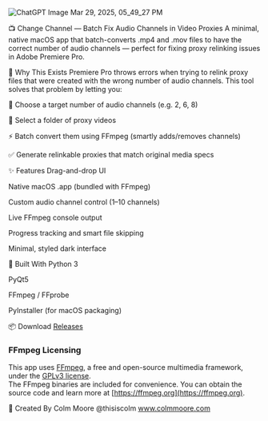 ![ChatGPT Image Mar 29, 2025, 05_49_27 PM](https://github.com/user-attachments/assets/9093d167-aa41-463c-b344-0ec62e4876e7)

📺 Change Channel — Batch Fix Audio Channels in Video Proxies
A minimal, native macOS app that batch-converts .mp4 and .mov files to have the correct number of audio channels — perfect for fixing proxy relinking issues in Adobe Premiere Pro.

🔧 Why This Exists
Premiere Pro throws errors when trying to relink proxy files that were created with the wrong number of audio channels. This tool solves that problem by letting you:

🎯 Choose a target number of audio channels (e.g. 2, 6, 8)

📂 Select a folder of proxy videos

⚡ Batch convert them using FFmpeg (smartly adds/removes channels)

✅ Generate relinkable proxies that match original media specs

✨ Features
Drag-and-drop UI

Native macOS .app (bundled with FFmpeg)

Custom audio channel control (1–10 channels)

Live FFmpeg console output

Progress tracking and smart file skipping

Minimal, styled dark interface

🚀 Built With
Python 3

PyQt5

FFmpeg / FFprobe

PyInstaller (for macOS packaging)

📦 Download
[Releases]([url](https://mega.nz/file/TN403IqB#Pul-tnZw_4YdVdbNCazDx9Flu3bjd2fcOxaP83B4a1k))

### FFmpeg Licensing

This app uses [FFmpeg](https://ffmpeg.org), a free and open-source multimedia framework, under the [GPLv3 license](https://www.gnu.org/licenses/gpl-3.0.html).  
The FFmpeg binaries are included for convenience. You can obtain the source code and learn more at [https://ffmpeg.org](https://ffmpeg.org).

🧠 Created By
Colm Moore @thisiscolm www.colmmoore.com

